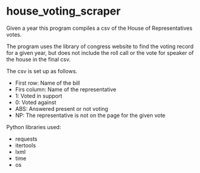 # house_voting_scraper
Given a year this program compiles a csv of the House of Representatives votes.

The program uses the library of congress website to find the voting record for a given year, but does not include the roll call or the vote for speaker of the house in the final csv.

The csv is set up as follows.
* First row: Name of the bill
* Firs column: Name of the representative
* 1: Voted in support
* 0: Voted against
* ABS: Answered present or not voting
* NP: The representative is not on the page for the given vote

Python libraries used:
* requests
* itertools
* lxml
* time
* os
